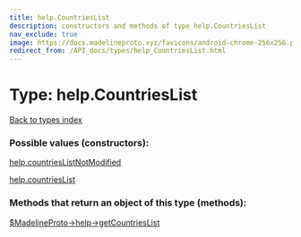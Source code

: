 ```yaml
---
title: help.CountriesList
description: constructors and methods of type help.CountriesList
nav_exclude: true
image: https://docs.madelineproto.xyz/favicons/android-chrome-256x256.png
redirect_from: /API_docs/types/help_CountriesList.html
---
```

# Type: help.CountriesList
[Back to types index](index.html)



### Possible values (constructors):

[help.countriesListNotModified](/API_docs/constructors/help.countriesListNotModified.html)  

[help.countriesList](/API_docs/constructors/help.countriesList.html)  



### Methods that return an object of this type (methods):

[$MadelineProto->help->getCountriesList](/API_docs/methods/help.getCountriesList.html)  



